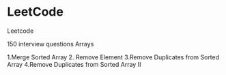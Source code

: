 # LeetCode
Leetcode 

150 interview questions 
Arrays 

1.Merge Sorted Array
2. Remove Element
3.Remove Duplicates from Sorted Array
4.Remove Duplicates from Sorted Array II
